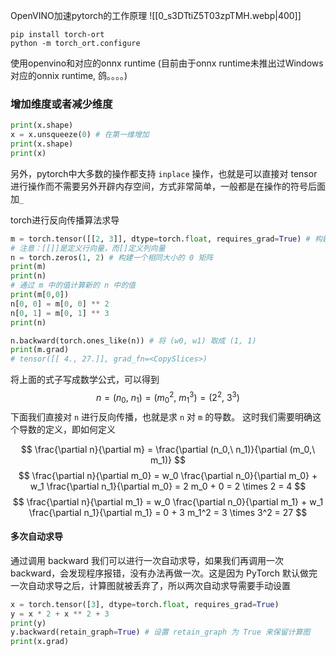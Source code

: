 OpenVINO加速pytorch的工作原理
![[0_s3DTtiZ5T03zpTMH.webp|400]]
```
pip install torch-ort
python -m torch_ort.configure
```

使用openvino和对应的onnx runtime (目前由于onnx runtime未推出过Windows对应的onnix runtime, 鸽。。。。)

### 增加维度或者减少维度
```python
print(x.shape)
x = x.unsqueeze(0) # 在第一维增加
print(x.shape)
print(x)
```

另外，pytorch中大多数的操作都支持 `inplace` 操作，也就是可以直接对 tensor 进行操作而不需要另外开辟内存空间，方式非常简单，一般都是在操作的符号后面加`_`


torch进行反向传播算法求导

```python
m = torch.tensor([[2, 3]], dtype=torch.float, requires_grad=True) # 构建一个 1 x 2 的矩阵
# 注意：[[]]是定义行向量，而[]定义列向量
n = torch.zeros(1, 2) # 构建一个相同大小的 0 矩阵
print(m)
print(n)
# 通过 m 中的值计算新的 n 中的值
print(m[0,0])
n[0, 0] = m[0, 0] ** 2
n[0, 1] = m[0, 1] ** 3
print(n)

n.backward(torch.ones_like(n)) # 将 (w0, w1) 取成 (1, 1)
print(m.grad)
# tensor([[ 4., 27.]], grad_fn=<CopySlices>)
```
将上面的式子写成数学公式，可以得到 
$$
n = (n_0,\ n_1) = (m_0^2,\ m_1^3) = (2^2,\ 3^3) 
$$
下面我们直接对 `n` 进行反向传播，也就是求 `n` 对 `m` 的导数。
这时我们需要明确这个导数的定义，即如何定义

$$
\frac{\partial n}{\partial m} = \frac{\partial (n_0,\ n_1)}{\partial (m_0,\ m_1)}
$$
$$
\frac{\partial n}{\partial m_0} = w_0 \frac{\partial n_0}{\partial m_0} + w_1 \frac{\partial n_1}{\partial m_0} = 2 m_0 + 0 = 2 \times 2 = 4
$$
$$
\frac{\partial n}{\partial m_1} = w_0 \frac{\partial n_0}{\partial m_1} + w_1 \frac{\partial n_1}{\partial m_1} = 0 + 3 m_1^2 = 3 \times 3^2 = 27
$$

#### 多次自动求导
通过调用 backward 我们可以进行一次自动求导，如果我们再调用一次 backward，会发现程序报错，没有办法再做一次。这是因为 PyTorch 默认做完一次自动求导之后，计算图就被丢弃了，所以两次自动求导需要手动设置
```python
x = torch.tensor([3], dtype=torch.float, requires_grad=True)
y = x * 2 + x ** 2 + 3
print(y)
y.backward(retain_graph=True) # 设置 retain_graph 为 True 来保留计算图
print(x.grad)
```


